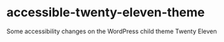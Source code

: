 accessible-twenty-eleven-theme
==============================

Some accessibility changes on the WordPress child theme Twenty Eleven